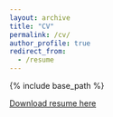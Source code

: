 ```yaml
---
layout: archive
title: "CV"
permalink: /cv/
author_profile: true
redirect_from:
  - /resume
---
```


{% include base_path %}

[Download resume here](erknkokten.github.io/files/OEK-Resume.pdf)
